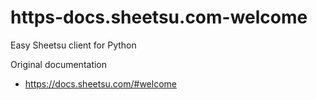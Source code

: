 # https-docs.sheetsu.com-welcome
Easy Sheetsu client for Python


Original documentation 
* https://docs.sheetsu.com/#welcome 

